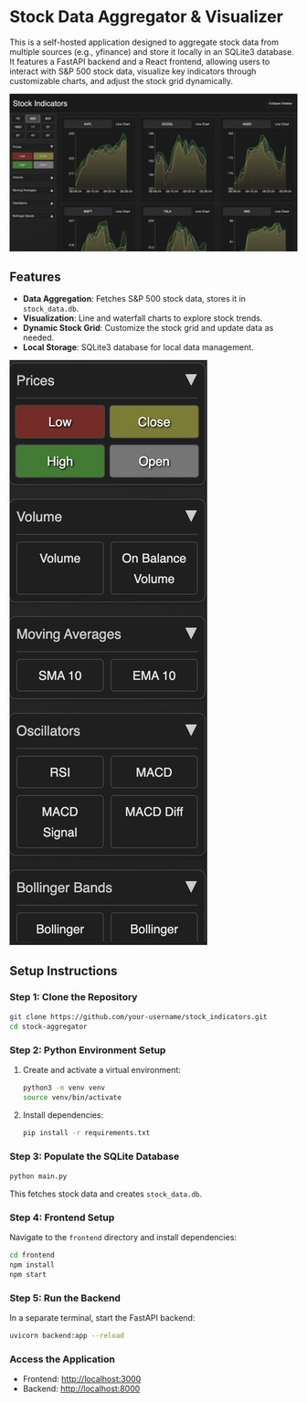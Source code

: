 # Stock Data Aggregator & Visualizer

This is a self-hosted application designed to aggregate stock data from multiple sources (e.g., yfinance) and store it locally in an SQLite3 database. It features a FastAPI backend and a React frontend, allowing users to interact with S&P 500 stock data, visualize key indicators through customizable charts, and adjust the stock grid dynamically.

![Charts](docs/developer/static/charts.png)

## Features

- **Data Aggregation**: Fetches S&P 500 stock data, stores it in `stock_data.db`.
- **Visualization**: Line and waterfall charts to explore stock trends.
- **Dynamic Stock Grid**: Customize the stock grid and update data as needed.
- **Local Storage**: SQLite3 database for local data management.

![Sidebar](docs/developer/static/sidebar.png)

## Setup Instructions

### Step 1: Clone the Repository

```bash
git clone https://github.com/your-username/stock_indicators.git
cd stock-aggregator
```

### Step 2: Python Environment Setup

1. Create and activate a virtual environment:
   ```bash
   python3 -m venv venv
   source venv/bin/activate
   ```
2. Install dependencies:
   ```bash
   pip install -r requirements.txt
   ```

### Step 3: Populate the SQLite Database

```bash
python main.py
```

This fetches stock data and creates `stock_data.db`.

### Step 4: Frontend Setup

Navigate to the `frontend` directory and install dependencies:

```bash
cd frontend
npm install
npm start
```

### Step 5: Run the Backend

In a separate terminal, start the FastAPI backend:

```bash
uvicorn backend:app --reload
```

### Access the Application

- Frontend: [http://localhost:3000](http://localhost:3000)
- Backend: [http://localhost:8000](http://localhost:8000)
